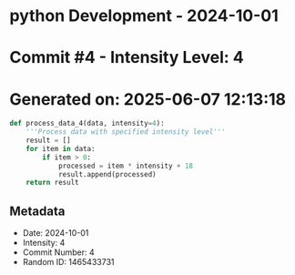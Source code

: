 ﻿# python Development - 2024-10-01
# Commit #4 - Intensity Level: 4
# Generated on: 2025-06-07 12:13:18
```python
def process_data_4(data, intensity=4):
    '''Process data with specified intensity level'''
    result = []
    for item in data:
        if item > 0:
            processed = item * intensity + 18
            result.append(processed)
    return result
```
## Metadata
- Date: 2024-10-01
- Intensity: 4
- Commit Number: 4
- Random ID: 1465433731
